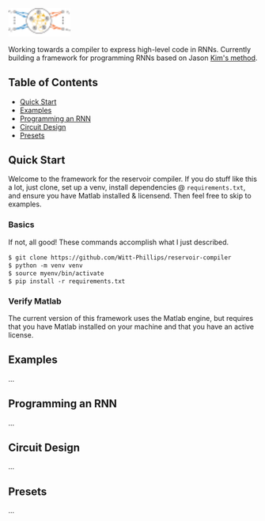 <img src="rnn.svg" alt="RNN Graphic, Image based on Kim paper linked below." width="25%" />

Working towards a compiler to express high-level code in RNNs. Currently building a framework for programming RNNs based on Jason [Kim's method](https://www.nature.com/articles/s42256-023-00668-8).

## Table of Contents

- [Quick Start](#quick-start)
- [Examples](#examples)
- [Programming an RNN](#programming-an-rnn)
- [Circuit Design](#circuit-design)
- [Presets](#presets)

## Quick Start

Welcome to the framework for the reservoir compiler. If you do stuff like this a lot, just clone, set up a venv, install dependencies @ `requirements.txt`, and ensure you have Matlab installed & licensend. Then feel free to skip to examples.

### Basics

If not, all good! These commands accomplish what I just described.

```{bash}
$ git clone https://github.com/Witt-Phillips/reservoir-compiler
$ python -m venv venv
$ source myenv/bin/activate
$ pip install -r requirements.txt
```

### Verify Matlab

The current version of this framework uses the Matlab engine, but requires that you have Matlab installed on your machine and that you have an active license.

## Examples

...

## Programming an RNN

...

## Circuit Design

...

## Presets

...

